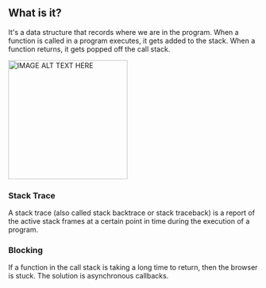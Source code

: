 ## What is it?
It's a data structure that records where we are in the program.  When a function is called in a program executes, it gets added to the stack. When a function returns, it gets popped off the call stack.

<a href="https://www.youtube.com/watch?v=8aGhZQkoFbQ" target="_blank"><img src="https://i.ytimg.com/vi/8aGhZQkoFbQ/hqdefault.jpg?custom=true&w=196&h=110&stc=true&jpg444=true&jpgq=90&sp=68&sigh=IwhmuaaKqzzsfs5F7B7pMUdYXx8" 
alt="IMAGE ALT TEXT HERE" width="240" /></a>

### Stack Trace
A stack trace (also called stack backtrace or stack traceback) is a report of the active stack frames at a certain point in time during the execution of a program.

### Blocking
If a function in the call stack is taking a long time to return, then the browser is stuck.  The solution is asynchronous callbacks.

